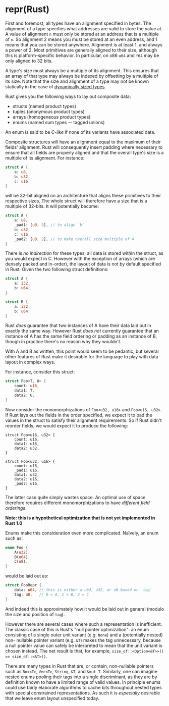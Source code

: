 # repr(Rust)

First and foremost, all types have an alignment specified in bytes. The
alignment of a type specifies what addresses are valid to store the value at. A
value of alignment `n` must only be stored at an address that is a multiple of
`n`. So alignment 2 means you must be stored at an even address, and 1 means
that you can be stored anywhere. Alignment is at least 1, and always a power
of 2. Most primitives are generally aligned to their size, although this is
platform-specific behavior. In particular, on x86 `u64` and `f64` may be only
aligned to 32 bits.

A type's size must always be a multiple of its alignment. This ensures that an
array of that type may always be indexed by offsetting by a multiple of its
size. Note that the size and alignment of a type may not be known
statically in the case of [dynamically sized types][dst].

Rust gives you the following ways to lay out composite data:

* structs (named product types)
* tuples (anonymous product types)
* arrays (homogeneous product types)
* enums (named sum types -- tagged unions)

An enum is said to be *C-like* if none of its variants have associated data.

Composite structures will have an alignment equal to the maximum
of their fields' alignment. Rust will consequently insert padding where
necessary to ensure that all fields are properly aligned and that the overall
type's size is a multiple of its alignment. For instance:

```rust
struct A {
    a: u8,
    b: u32,
    c: u16,
}
```

will be 32-bit aligned on an architecture that aligns these primitives to their
respective sizes. The whole struct will therefore have a size that is a multiple
of 32-bits. It will potentially become:

```rust
struct A {
    a: u8,
    _pad1: [u8; 3], // to align `b`
    b: u32,
    c: u16,
    _pad2: [u8; 2], // to make overall size multiple of 4
}
```

There is *no indirection* for these types; all data is stored within the struct,
as you would expect in C. However with the exception of arrays (which are
densely packed and in-order), the layout of data is not by default specified in
Rust. Given the two following struct definitions:

```rust
struct A {
    a: i32,
    b: u64,
}

struct B {
    a: i32,
    b: u64,
}
```

Rust *does* guarantee that two instances of A have their data laid out in
exactly the same way. However Rust *does not* currently guarantee that an
instance of A has the same field ordering or padding as an instance of B, though
in practice there's no reason why they wouldn't.

With A and B as written, this point would seem to be pedantic, but several other
features of Rust make it desirable for the language to play with data layout in
complex ways.

For instance, consider this struct:

```rust
struct Foo<T, U> {
    count: u16,
    data1: T,
    data2: U,
}
```

Now consider the monomorphizations of `Foo<u32, u16>` and `Foo<u16, u32>`. If
Rust lays out the fields in the order specified, we expect it to pad the
values in the struct to satisfy their alignment requirements. So if Rust
didn't reorder fields, we would expect it to produce the following:

```rust,ignore
struct Foo<u16, u32> {
    count: u16,
    data1: u16,
    data2: u32,
}

struct Foo<u32, u16> {
    count: u16,
    _pad1: u16,
    data1: u32,
    data2: u16,
    _pad2: u16,
}
```

The latter case quite simply wastes space. An optimal use of space therefore
requires different monomorphizations to have *different field orderings*.

**Note: this is a hypothetical optimization that is not yet implemented in Rust
1.0**

Enums make this consideration even more complicated. Naïvely, an enum such as:

```rust
enum Foo {
    A(u32),
    B(u64),
    C(u8),
}
```

would be laid out as:

```rust
struct FooRepr {
    data: u64, // this is either a u64, u32, or u8 based on `tag`
    tag: u8,   // 0 = A, 1 = B, 2 = C
}
```

And indeed this is approximately how it would be laid out in general (modulo the
size and position of `tag`).

However there are several cases where such a representation is inefficient. The
classic case of this is Rust's "null pointer optimization": an enum consisting
of a single outer unit variant (e.g. `None`) and a (potentially nested) non-
nullable pointer variant (e.g. `&T`) makes the tag unnecessary, because a null
pointer value can safely be interpreted to mean that the unit variant is chosen
instead. The net result is that, for example, `size_of::<Option<&T>>() ==
size_of::<&T>()`.

There are many types in Rust that are, or contain, non-nullable pointers such as
`Box<T>`, `Vec<T>`, `String`, `&T`, and `&mut T`. Similarly, one can imagine
nested enums pooling their tags into a single discriminant, as they are by
definition known to have a limited range of valid values. In principle enums could
use fairly elaborate algorithms to cache bits throughout nested types with
special constrained representations. As such it is *especially* desirable that
we leave enum layout unspecified today.

[dst]: exotic-sizes.html#dynamically-sized-types-dsts
